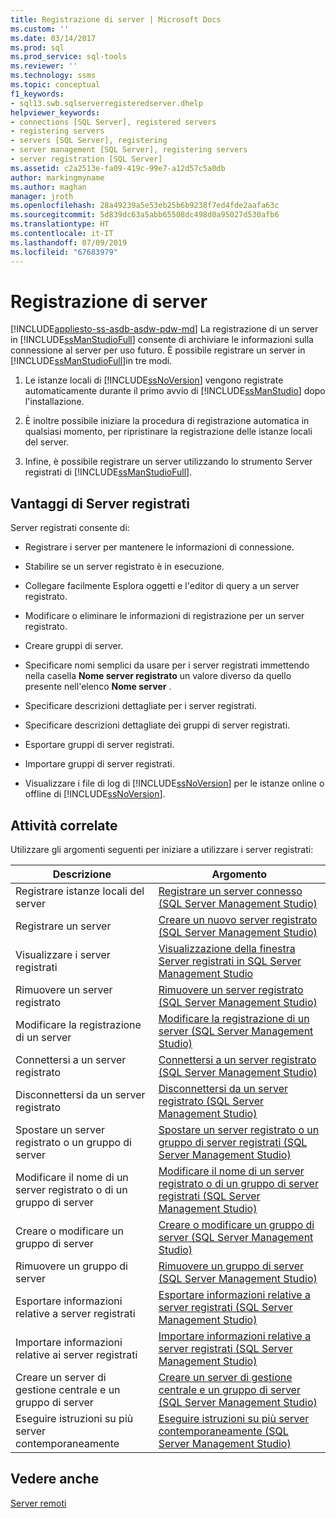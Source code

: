```yaml
---
title: Registrazione di server | Microsoft Docs
ms.custom: ''
ms.date: 03/14/2017
ms.prod: sql
ms.prod_service: sql-tools
ms.reviewer: ''
ms.technology: ssms
ms.topic: conceptual
f1_keywords:
- sql13.swb.sqlserverregisteredserver.dhelp
helpviewer_keywords:
- connections [SQL Server], registered servers
- registering servers
- servers [SQL Server], registering
- server management [SQL Server], registering servers
- server registration [SQL Server]
ms.assetid: c2a2513e-fa09-419c-99e7-a12d57c5a0db
author: markingmyname
ms.author: maghan
manager: jroth
ms.openlocfilehash: 28a49239a5e53eb25b6b9238f7ed4fde2aafa63c
ms.sourcegitcommit: 5d839dc63a5abb65508dc498d0a95027d530afb6
ms.translationtype: HT
ms.contentlocale: it-IT
ms.lasthandoff: 07/09/2019
ms.locfileid: "67683979"
---
```

# <a name="register-servers"></a>Registrazione di server
[!INCLUDE[appliesto-ss-asdb-asdw-pdw-md](../../includes/appliesto-ss-asdb-asdw-pdw-md.md)]
  La registrazione di un server in [!INCLUDE[ssManStudioFull](../../includes/ssmanstudiofull-md.md)] consente di archiviare le informazioni sulla connessione al server per uso futuro. È possibile registrare un server in [!INCLUDE[ssManStudioFull](../../includes/ssmanstudiofull-md.md)]in tre modi.  
  
1.  Le istanze locali di [!INCLUDE[ssNoVersion](../../includes/ssnoversion-md.md)] vengono registrate automaticamente durante il primo avvio di [!INCLUDE[ssManStudio](../../includes/ssmanstudio-md.md)] dopo l'installazione.  
  
2.  È inoltre possibile iniziare la procedura di registrazione automatica in qualsiasi momento, per ripristinare la registrazione delle istanze locali del server.  
  
3.  Infine, è possibile registrare un server utilizzando lo strumento Server registrati di [!INCLUDE[ssManStudioFull](../../includes/ssmanstudiofull-md.md)].  
  
## <a name="benefits-of-registered-servers"></a>Vantaggi di Server registrati  
 Server registrati consente di:  
  
-   Registrare i server per mantenere le informazioni di connessione.  
  
-   Stabilire se un server registrato è in esecuzione.  
  
-   Collegare facilmente Esplora oggetti e l'editor di query a un server registrato.  
  
-   Modificare o eliminare le informazioni di registrazione per un server registrato.  
  
-   Creare gruppi di server.  
  
-   Specificare nomi semplici da usare per i server registrati immettendo nella casella **Nome server registrato** un valore diverso da quello presente nell'elenco **Nome server** .  
  
-   Specificare descrizioni dettagliate per i server registrati.  
  
-   Specificare descrizioni dettagliate dei gruppi di server registrati.  
  
-   Esportare gruppi di server registrati.  
  
-   Importare gruppi di server registrati.  
  
-   Visualizzare i file di log di [!INCLUDE[ssNoVersion](../../includes/ssnoversion-md.md)] per le istanze online o offline di [!INCLUDE[ssNoVersion](../../includes/ssnoversion-md.md)].  
  
## <a name="related-tasks"></a>Attività correlate  
 Utilizzare gli argomenti seguenti per iniziare a utilizzare i server registrati:  
  
|**Descrizione**|**Argomento**|  
|---------------------|---------------|  
|Registrare istanze locali del server|[Registrare un server connesso &#40;SQL Server Management Studio&#41;](../../tools/sql-server-management-studio/register-a-connected-server-sql-server-management-studio.md)|  
|Registrare un server|[Creare un nuovo server registrato &#40;SQL Server Management Studio&#41;](../../tools/sql-server-management-studio/create-a-new-registered-server-sql-server-management-studio.md)|  
|Visualizzare i server registrati|[Visualizzazione della finestra Server registrati in SQL Server Management Studio](../../tools/sql-server-management-studio/view-registered-servers-in-sql-server-management-studio.md)|  
|Rimuovere un server registrato|[Rimuovere un server registrato &#40;SQL Server Management Studio&#41;](../../tools/sql-server-management-studio/remove-a-registered-server-sql-server-management-studio.md)|  
|Modificare la registrazione di un server|[Modificare la registrazione di un server &#40;SQL Server Management Studio&#41;](../../tools/sql-server-management-studio/change-a-server-s-registration-sql-server-management-studio.md)|  
|Connettersi a un server registrato|[Connettersi a un server registrato &#40;SQL Server Management Studio&#41;](../../tools/sql-server-management-studio/connect-to-a-registered-server-sql-server-management-studio.md)|  
|Disconnettersi da un server registrato|[Disconnettersi da un server registrato &#40;SQL Server Management Studio&#41;](../../tools/sql-server-management-studio/disconnect-from-a-registered-server-sql-server-management-studio.md)|  
|Spostare un server registrato o un gruppo di server|[Spostare un server registrato o un gruppo di server registrati &#40;SQL Server Management Studio&#41;](../../tools/sql-server-management-studio/move-a-registered-server-or-registered-server-group.md)|  
|Modificare il nome di un server registrato o di un gruppo di server|[Modificare il nome di un server registrato o di un gruppo di server registrati &#40;SQL Server Management Studio&#41;](../../tools/sql-server-management-studio/change-the-name-of-registered-server-or-registered-server-group.md)|  
|Creare o modificare un gruppo di server|[Creare o modificare un gruppo di server &#40;SQL Server Management Studio&#41;](../../tools/sql-server-management-studio/create-or-edit-a-server-group-sql-server-management-studio.md)|  
|Rimuovere un gruppo di server|[Rimuovere un gruppo di server &#40;SQL Server Management Studio&#41;](../../tools/sql-server-management-studio/remove-a-server-group-sql-server-management-studio.md)|  
|Esportare informazioni relative a server registrati|[Esportare informazioni relative a server registrati &#40;SQL Server Management Studio&#41;](../../tools/sql-server-management-studio/export-registered-server-information-sql-server-management-studio.md)|  
|Importare informazioni relative ai server registrati|[Importare informazioni relative a server registrati &#40;SQL Server Management Studio&#41;](../../tools/sql-server-management-studio/import-registered-server-information-sql-server-management-studio.md)|  
|Creare un server di gestione centrale e un gruppo di server|[Creare un server di gestione centrale e un gruppo di server &#40;SQL Server Management Studio&#41;](../../tools/sql-server-management-studio/create-a-central-management-server-and-server-group.md)|  
|Eseguire istruzioni su più server contemporaneamente|[Eseguire istruzioni su più server contemporaneamente &#40;SQL Server Management Studio&#41;](../../tools/sql-server-management-studio/execute-statements-against-multiple-servers-simultaneously.md)|  
  
## <a name="see-also"></a>Vedere anche  
 [Server remoti](../../database-engine/configure-windows/remote-servers.md)  
  
  
